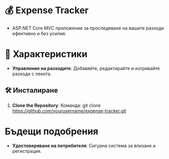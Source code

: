 # 💰 Expense Tracker
- ASP.NET Core MVC приложение за проследяване на вашите разходи ефективно и без усилия.

# 🚀 Характеристики
- **Управление на разходите**: Добавяйте, редактирайте и изтривайте разходи с лекота.

## 🛠️ Инсталиране

1. **Clone the Repository**:
Команда: git clone https://github.com/yourusername/expense-tracker.git

# Бъдещи подобрения
- **Удостоверяване на потребителя**: Сигурна система за влизане и регистрация.
